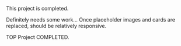 This project is completed. 

Definitely needs some work... Once placeholder images and cards are replaced, should be relatively responsive.

TOP Project COMPLETED.